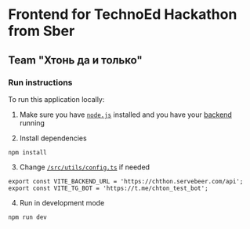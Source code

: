 # Frontend for TechnoEd Hackathon from Sber

## Team "Хтонь да и только"

### Run instructions

To run this application locally:

1. Make sure you have [`node.js`](https://nodejs.org/en) installed and you have
   your [backend](https://github.com/Nothing-but-Chthon/technoed-hack-backend/tree/main) running

2. Install dependencies

```shell
npm install
```

3. Change [`/src/utils/config.ts`](/src/utils/config.ts) if needed

```
export const VITE_BACKEND_URL = 'https://chthon.servebeer.com/api';
export const VITE_TG_BOT = 'https://t.me/chton_test_bot';
```

4. Run in development mode

```shell
npm run dev
```